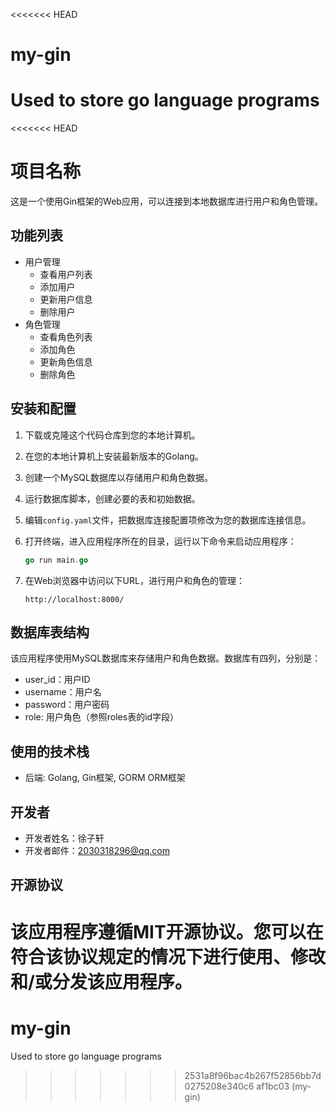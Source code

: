 <<<<<<< HEAD
# my-gin
Used to store go language programs
=======
<<<<<<< HEAD
# 项目名称

这是一个使用Gin框架的Web应用，可以连接到本地数据库进行用户和角色管理。

## 功能列表

- 用户管理
  - 查看用户列表
  - 添加用户
  - 更新用户信息
  - 删除用户
- 角色管理
  - 查看角色列表
  - 添加角色
  - 更新角色信息
  - 删除角色

## 安装和配置

1. 下载或克隆这个代码仓库到您的本地计算机。

2. 在您的本地计算机上安装最新版本的Golang。

3. 创建一个MySQL数据库以存储用户和角色数据。

4. 运行数据库脚本，创建必要的表和初始数据。

5. 编辑`config.yaml`文件，把数据库连接配置项修改为您的数据库连接信息。

6. 打开终端，进入应用程序所在的目录，运行以下命令来启动应用程序：

   ```go
   go run main.go
   ```

7. 在Web浏览器中访问以下URL，进行用户和角色的管理：

   ```arduino
   http://localhost:8000/
   ```

## 数据库表结构

该应用程序使用MySQL数据库来存储用户和角色数据。数据库有四列，分别是：

- user_id：用户ID
- username：用户名
- password：用户密码
- role: 用户角色（参照roles表的id字段）

## 使用的技术栈

- 后端: Golang, Gin框架, GORM ORM框架

## 开发者

- 开发者姓名：徐子轩
- 开发者邮件：[2030318296@qq.com](mailto:2030318296@qq.com)

## 开源协议

该应用程序遵循MIT开源协议。您可以在符合该协议规定的情况下进行使用、修改和/或分发该应用程序。
=======
# my-gin
Used to store go language programs
>>>>>>> 2531a8f96bac4b267f52856bb7d0275208e340c6
>>>>>>> af1bc03 (my-gin)
